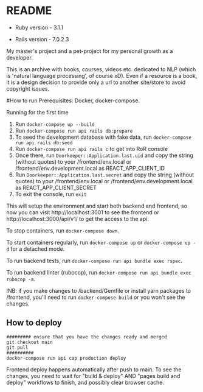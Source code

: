 # README

* Ruby version - 3.1.1

* Rails version - 7.0.2.3

My master's project and a pet-project
for my personal growth as a developer.

This is an archive with books, courses, videos etc.
dedicated to NLP (which is 'natural language processing',
of course xD).
Even if a resource is a book, it is a design decision
to provide only a url to another site/store to
avoid copyright issues.

#How to run
Prerequisites: Docker, docker-compose.


Running for the first time
1. Run `docker-compose up --build`
2. Run `docker-compose run api rails db:prepare`
3. To seed the development database with fake data, run
`docker-compose run api rails db:seed`
4. Run `docker-compose run api rails c` to get into RoR console
5. Once there, run `Doorkeeper::Application.last.uid` and copy the string
   (without quotes) to your /frontend/env.local or /frontend/env.development.local
as REACT_APP_CLIENT_ID
6. Run `Doorkeeper::Application.last.secret` and copy the string
   (without quotes) to your /frontend/env.local or /frontend/env.development.local
   as REACT_APP_CLIENT_SECRET
7. To exit the console, run `exit`

This will setup the environment and start both backend and frontend,
so now you can visit http://localhost:3001 to see the frontend or
http://localhost:3000/api/v1/ to get the access to the api.

To stop containers, run `docker-compose down`.

To start containers regularly, run `docker-compose up` or `docker-compose up -d` for a detached mode.

To run backend tests, run `docker-compose run api bundle exec rspec`.

To run backend linter (rubocop), run `docker-compose run api bundle exec rubocop -a`.

!NB: if you make changes to /backend/Gemfile or install yarn packages to /frontend,
you'll need to run `docker-compose build` or you won't see the changes.

## How to deploy
```
######### ensure that you have the changes ready and merged
git checkout main
git pull
##########
docker-compose run api cap production deploy
```
Frontend deploy happens automatically after push to main. To see the changes,
you need to wait for "build & deploy" AND "pages build and deploy"
workflows to finish, and possibly clear browser cache.
